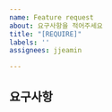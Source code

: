 ```yaml
---
name: Feature request
about: 요구사항을 적어주세요
title: "[REQUIRE]"
labels: ''
assignees: jjeamin

---
```


## 요구사항

```
```

